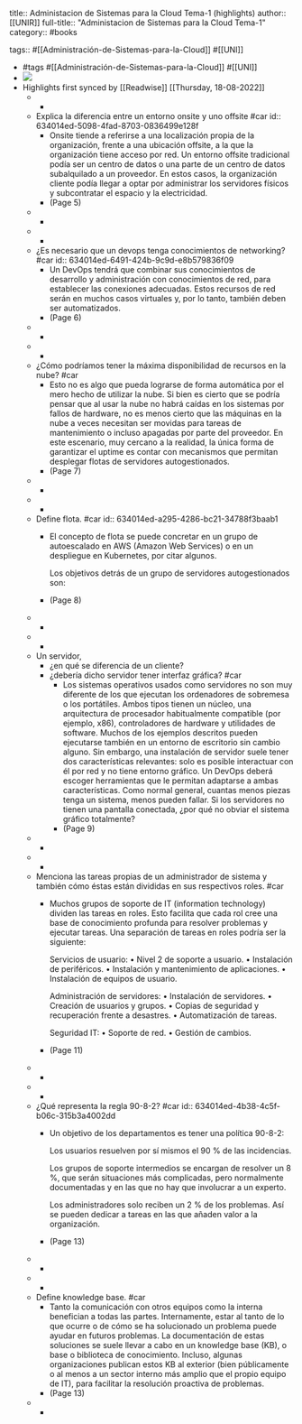 title:: Administacion de Sistemas para la Cloud Tema-1 (highlights)
author:: [[UNIR]]
full-title:: "Administacion de Sistemas para la Cloud Tema-1"
category:: #books

tags:: #[[Administración-de-Sistemas-para-la-Cloud]] #[[UNI]]

- #tags #[[Administración-de-Sistemas-para-la-Cloud]] #[[UNI]]
- ![](https://readwise-assets.s3.amazonaws.com/media/uploaded_book_covers/profile_22942/341d7308-ccc7-45c6-aeca-19807120d9fa.jpg)
- Highlights first synced by [[Readwise]] [[Thursday, 18-08-2022]]
	- -
	- Explica la diferencia entre un entorno onsite y uno offsite #car
	  id:: 634014ed-5098-4fad-8703-0836499e128f
		- Onsite tiende a referirse a una localización propia de la organización, frente a una ubicación offsite, a la que la organización tiene acceso por red. Un entorno offsite tradicional podía ser un centro de datos o una parte de un centro de datos subalquilado a un proveedor. En estos casos,  la  organización  cliente  podía  llegar  a  optar  por  administrar  los  servidores físicos y subcontratar el espacio y la electricidad.
		- (Page 5)
	- -
	- -
	- ¿Es necesario que un devops tenga conocimientos de networking? #car
	  id:: 634014ed-6491-424b-9c9d-e8b579836f09
		- Un  DevOps tendrá  que  combinar  sus  conocimientos  de  desarrollo  y  administración  con conocimientos de red, para establecer las conexiones adecuadas. Estos recursos de red  serán  en  muchos  casos  virtuales  y,  por lo  tanto,  también  deben  ser automatizados.
		- (Page 6)
	- -
	- -
	- ¿Cómo podríamos tener la máxima disponibilidad de recursos en la nube? #car
		- Esto  no  es  algo  que  pueda  lograrse  de forma automática por el mero hecho de utilizar la nube. Si bien es cierto que se podría pensar que al usar la nube no habrá caídas en los sistemas por fallos de hardware, no es  menos  cierto  que  las  máquinas  en  la  nube  a  veces  necesitan  ser  movidas  para tareas  de  mantenimiento  o  incluso  apagadas  por  parte  del  proveedor.  En  este escenario, muy cercano a la realidad, la única forma de garantizar el uptime es contar con mecanismos que permitan desplegar flotas de servidores autogestionados.
		- (Page 7)
	- -
	- -
	- Define flota. #car
	  id:: 634014ed-a295-4286-bc21-34788f3baab1
		- El concepto de flota se puede concretar en un grupo de autoescalado en AWS (Amazon Web Services) o en un despliegue en Kubernetes, por citar algunos.
		  
		  Los objetivos detrás de un grupo de servidores autogestionados son:
		- (Page 8)
	- -
	- -
	- Un servidor,
	  * ¿en qué se diferencia de un cliente?
	  * ¿debería dicho servidor tener interfaz gráfica? #car
		- Los  sistemas  operativos  usados  como  servidores  no  son  muy diferente  de  los  que ejecutan  los  ordenadores  de  sobremesa  o  los  portátiles.  Ambos  tipos  tienen  un núcleo,  una  arquitectura  de  procesador  habitualmente  compatible  (por  ejemplo, x86), controladores de hardware y utilidades de software. Muchos de los ejemplos descritos pueden ejecutarse también en un entorno de escritorio sin cambio alguno. Sin embargo, una instalación de servidor suele tener dos características relevantes: solo  es  posible  interactuar  con  él  por  red  y  no  tiene  entorno  gráfico.  Un  DevOps deberá  escoger  herramientas  que  le  permitan  adaptarse  a  ambas  características. Como normal general, cuantas menos piezas tenga un sistema, menos pueden fallar. Si  los  servidores  no  tienen  una  pantalla  conectada,  ¿por  qué  no  obviar  el  sistema gráfico totalmente?
		- (Page 9)
	- -
	- -
	- Menciona las tareas propias de un administrador de sistema y también cómo éstas están divididas en sus respectivos roles. #car
		- Muchos grupos de soporte de IT (information technology) dividen las tareas en roles. Esto facilita que cada rol cree una base de conocimiento profunda para resolver problemas y ejecutar tareas. Una separación de tareas en roles podría ser la siguiente:
		  
		  Servicios de usuario:
		  • Nivel 2 de soporte a usuario.
		  • Instalación de periféricos.
		  • Instalación y mantenimiento de aplicaciones.
		  • Instalación de equipos de usuario.
		  
		  Administración de servidores:
		  • Instalación de servidores.
		  • Creación de usuarios y grupos.
		  • Copias de seguridad y recuperación frente a desastres.
		  • Automatización de tareas.
		  
		  Seguridad IT:
		  • Soporte de red.
		  • Gestión de cambios.
		- (Page 11)
	- -
	- -
	- ¿Qué representa la regla 90-8-2? #car
	  id:: 634014ed-4b38-4c5f-b06c-315b3a4002dd
		- Un objetivo de los departamentos es tener una política 90-8-2:
		  
		  Los usuarios resuelven por sí mismos el 90 % de las incidencias.
		  
		  Los grupos de soporte intermedios se encargan de resolver un 8 %, que serán situaciones más complicadas, pero normalmente documentadas y en las que no hay que involucrar a un experto.
		  
		  Los administradores solo reciben un 2 % de los problemas. Así se pueden dedicar a tareas en las que añaden valor a la organización.
		- (Page 13)
	- -
	- -
	- Define knowledge base. #car
		- Tanto  la  comunicación  con  otros  equipos  como  la  interna  benefician  a  todas  las partes. Internamente, estar al tanto de lo que ocurre o de cómo se ha solucionado un  problema  puede  ayudar  en  futuros  problemas.  La  documentación  de  estas soluciones se suele llevar a cabo en un knowledge base (KB), o base o biblioteca de conocimiento.  Incluso,  algunas  organizaciones  publican  estos  KB  al  exterior  (bien públicamente o al menos a un sector interno más amplio que el propio equipo de IT), para facilitar la resolución proactiva de problemas.
		- (Page 13)
	- -